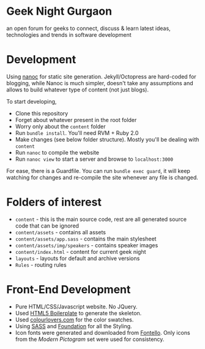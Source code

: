 # Geek Night Gurgaon

an open forum for geeks to connect, discuss &amp; learn latest ideas, technologies and trends in software development

# Development

Using [nanoc](//nanoc.ws) for static site generation. Jekyll/Octopress are hard-coded for blogging, while Nanoc is much simpler, doesn't take any assumptions and allows to build whatever type of content (not just blogs).

To start developing,

* Clone this repository
* Forget about whatever present in the root folder
* Worry only about the `content` folder
* Run `bundle install`. You'll need RVM + Ruby 2.0
* Make changes (see below folder structure). Mostly you'll be dealing with `content`
* Run `nanoc` to compile the website
* Run `nanoc view` to start a server and browse to `localhost:3000`

For ease, there is a Guardfile. You can run `bundle exec guard`, it will keep watching for changes and re-compile the site whenever any file is changed.

# Folders of interest

* `content` - this is the main source code, rest are all generated source code that can be ignored
* `content/assets` - contains all assets
* `content/assets/app.sass` - contains the main stylesheet
* `content/assets/img/speakers` - contains speaker images
* `content/index.html` - content for current geek night
* `layouts` - layouts for default and archive versions
* `Rules` - routing rules

# Front-End Development

* Pure HTML/CSS/Javascript website. No JQuery.
* Used [HTML5 Boilerplate](//html5boilerplate.com) to generate the skeleton.
* Used [colourlovers.com](//colourlovers.com) for the color swatches.
* Using [SASS](//sass-lang.com) and [Foundation](//foundation.zurb.com) for all the Styling.
* Icon fonts were generated and downloaded from [Fontello](//fontello.com). Only icons from the *Modern Pictogram* set were used for consistency.
